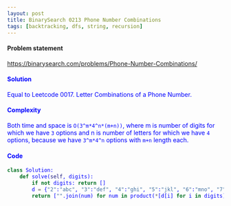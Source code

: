 ```yaml
---
layout: post
title: BinarySearch 0213 Phone Number Combinations
tags: [backtracking, dfs, string, recursion]
---
```


#### Problem statement

<a href="https://binarysearch.com/problems/Phone-Number-Combinations/"> <font color = blue>https://binarysearch.com/problems/Phone-Number-Combinations/

#### Solution
Equal to Leetcode 0017. Letter Combinations of a Phone Number.

#### Complexity
Both time and space is `O(3^m*4^n*(m+n))`, where m is number of digits for which we have `3` options and n is number of letters for which we have `4` options, because we have `3^m*4^n` options with `m+n` length each.

#### Code
```python
class Solution:
    def solve(self, digits):
        if not digits: return []
        d = {"2":"abc", "3":"def", "4":"ghi", "5":"jkl", "6":"mno", "7":"pqrs", "8":"tuv", "9":"wxyz"}
        return ["".join(num) for num in product(*[d[i] for i in digits])] 
```
